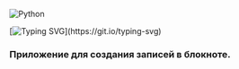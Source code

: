 ![Python](https://img.shields.io/badge/python-3670A0?style=for-the-badge&logo=python&logoColor=ffdd54)

[![Typing SVG](https://readme-typing-svg.herokuapp.com?color=%2336BCF7&lines=Hi,+I'am+a+Python+developer.)](https://git.io/typing-svg)
### Приложение для создания записей в блокноте.
